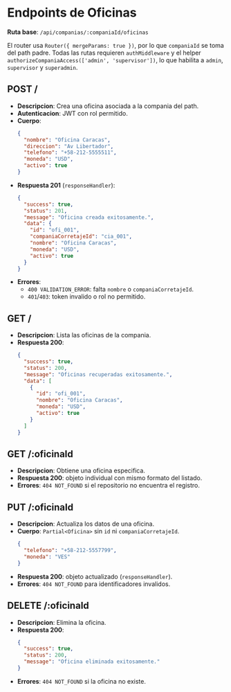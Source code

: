 ﻿# Endpoints de Oficinas

**Ruta base**: `/api/companias/:companiaId/oficinas`

El router usa `Router({ mergeParams: true })`, por lo que `companiaId` se toma del path padre. Todas las rutas requieren `authMiddleware` y el helper `authorizeCompaniaAccess(['admin', 'supervisor'])`, lo que habilita a `admin`, `supervisor` y `superadmin`.

## POST /
- **Descripcion**: Crea una oficina asociada a la compania del path.
- **Autenticacion**: JWT con rol permitido.
- **Cuerpo**:
  ```json
  {
    "nombre": "Oficina Caracas",
    "direccion": "Av Libertador",
    "telefono": "+58-212-5555511",
    "moneda": "USD",
    "activo": true
  }
  ```
- **Respuesta 201** (`responseHandler`):
  ```json
  {
    "success": true,
    "status": 201,
    "message": "Oficina creada exitosamente.",
    "data": {
      "id": "ofi_001",
      "companiaCorretajeId": "cia_001",
      "nombre": "Oficina Caracas",
      "moneda": "USD",
      "activo": true
    }
  }
  ```
- **Errores**:
  - `400 VALIDATION_ERROR`: falta `nombre` o `companiaCorretajeId`.
  - `401`/`403`: token invalido o rol no permitido.

## GET /
- **Descripcion**: Lista las oficinas de la compania.
- **Respuesta 200**:
  ```json
  {
    "success": true,
    "status": 200,
    "message": "Oficinas recuperadas exitosamente.",
    "data": [
      {
        "id": "ofi_001",
        "nombre": "Oficina Caracas",
        "moneda": "USD",
        "activo": true
      }
    ]
  }
  ```

## GET /:oficinaId
- **Descripcion**: Obtiene una oficina especifica.
- **Respuesta 200**: objeto individual con mismo formato del listado.
- **Errores**: `404 NOT_FOUND` si el repositorio no encuentra el registro.

## PUT /:oficinaId
- **Descripcion**: Actualiza los datos de una oficina.
- **Cuerpo**: `Partial<Oficina>` sin `id` ni `companiaCorretajeId`.
  ```json
  {
    "telefono": "+58-212-5557799",
    "moneda": "VES"
  }
  ```
- **Respuesta 200**: objeto actualizado (`responseHandler`).
- **Errores**: `404 NOT_FOUND` para identificadores invalidos.

## DELETE /:oficinaId
- **Descripcion**: Elimina la oficina.
- **Respuesta 200**:
  ```json
  {
    "success": true,
    "status": 200,
    "message": "Oficina eliminada exitosamente."
  }
  ```
- **Errores**: `404 NOT_FOUND` si la oficina no existe.
